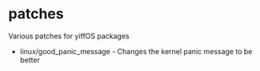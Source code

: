 # patches

Various patches for yiffOS packages

* linux/good_panic_message - Changes the kernel panic message to be better
